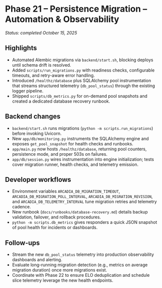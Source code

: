 # Phase 21 – Persistence Migration – Automation & Observability

_Status: completed October 15, 2025_

## Highlights

- Automated Alembic migrations via `backend/start.sh`, blocking deploys until schema drift is resolved.
- Added `scripts/run_migrations.py` with readiness checks, configurable timeouts, and retry-aware error handling.
- Introduced `/healthz/database` plus SQLAlchemy pool instrumentation that streams structured telemetry (`db_pool_status`) through the existing logger pipeline.
- Shipped `scripts/db_metrics.py` for on-demand pool snapshots and created a dedicated database recovery runbook.

## Backend changes

- `backend/start.sh` runs migrations (`python -m scripts.run_migrations`) before invoking Uvicorn.
- New `app/db/monitoring.py` instruments the SQLAlchemy engine and exposes `get_pool_snapshot` for health checks and runbooks.
- `app/main.py` now hosts `/healthz/database`, returning pool counters, persistence mode, and proper 503s on failures.
- `app/db/session.py` wires instrumentation into engine initialization; tests cover migration runner, health checks, and telemetry emission.

## Developer workflows

- Environment variables `ARCADIA_DB_MIGRATION_TIMEOUT`, `ARCADIA_DB_MIGRATION_POLL_INTERVAL`, `ARCADIA_DB_MIGRATION_REVISION`, and `ARCADIA_DB_TELEMETRY_INTERVAL` tune migration retries and telemetry cadence.
- New runbook (`docs/runbooks/database-recovery.md`) details backup validation, failover, and rollback procedures.
- `python -m scripts.db_metrics` gives responders a quick JSON snapshot of pool health for incidents or dashboards.

## Follow-ups

- Stream the new `db_pool_status` telemetry into production observability dashboards and alerting.
- Evaluate long-running migration detection (e.g., metrics on average migration duration) once more migrations exist.
- Coordinate with Phase 22 to ensure ELO deduplication and schedule slice telemetry leverage the new health endpoints.
